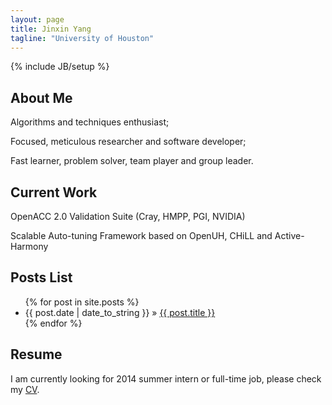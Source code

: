 ```yaml
---
layout: page
title: Jinxin Yang
tagline: "University of Houston"
---
```

{% include JB/setup %}

## About Me
Algorithms and techniques enthusiast;

Focused, meticulous researcher and software developer;

Fast learner, problem solver, team player and group leader.

## Current Work
OpenACC 2.0 Validation Suite (Cray, HMPP, PGI, NVIDIA)

Scalable Auto-tuning Framework based on OpenUH, CHiLL and Active-Harmony

## Posts List

<ul class="posts">
  {% for post in site.posts %}
    <li><span>{{ post.date | date_to_string }}</span> &raquo; <a href="{{ BASE_PATH }}{{ post.url }}">{{ post.title }}</a></li>
  {% endfor %}
</ul>

## Resume

I am currently looking for 2014 summer intern or full-time job, please check my [CV](https://raw.github.com/ichoyjx/CV/master/yang.pdf).


